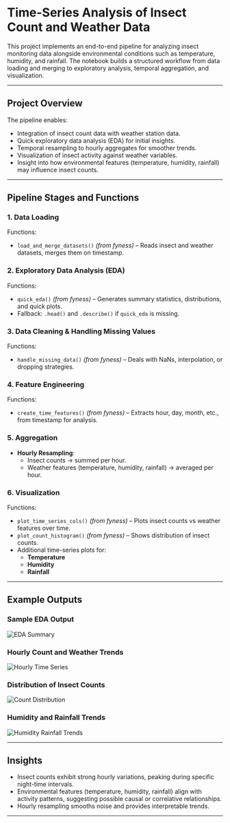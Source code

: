 # Time-Series Analysis of Insect Count and Weather Data

This project implements an end-to-end pipeline for analyzing insect monitoring data alongside environmental conditions such as temperature, humidity, and rainfall. The notebook builds a structured workflow from data loading and merging to exploratory analysis, temporal aggregation, and visualization.  

---

## Project Overview

The pipeline enables:
- Integration of insect count data with weather station data.  
- Quick exploratory data analysis (EDA) for initial insights.  
- Temporal resampling to hourly aggregates for smoother trends.  
- Visualization of insect activity against weather variables.  
- Insight into how environmental features (temperature, humidity, rainfall) may influence insect counts.  

---

## Pipeline Stages and Functions

### 1. Data Loading
Functions:
- `load_and_merge_datasets()` *(from fyness)* – Reads insect and weather datasets, merges them on timestamp.  

### 2. Exploratory Data Analysis (EDA)
Functions:
- `quick_eda()` *(from fyness)* – Generates summary statistics, distributions, and quick plots.  
- Fallback: `.head()` and `.describe()` if `quick_eda` is missing.  

### 3. Data Cleaning & Handling Missing Values
Functions:
- `handle_missing_data()` *(from fyness)* – Deals with NaNs, interpolation, or dropping strategies.  

### 4. Feature Engineering
Functions:
- `create_time_features()` *(from fyness)* – Extracts hour, day, month, etc., from timestamp for analysis.  

### 5. Aggregation
- **Hourly Resampling**:  
  - Insect counts → summed per hour.  
  - Weather features (temperature, humidity, rainfall) → averaged per hour.  

### 6. Visualization
Functions:
- `plot_time_series_cols()` *(from fyness)* – Plots insect counts vs weather features over time.  
- `plot_count_histogram()` *(from fyness)* – Shows distribution of insect counts.  
- Additional time-series plots for:  
  - **Temperature**  
  - **Humidity**  
  - **Rainfall**  

---

## Example Outputs

### Sample EDA Output
![EDA Summary](images/eda_summary.png)

### Hourly Count and Weather Trends
![Hourly Time Series](images/hourly_timeseries.png)

### Distribution of Insect Counts
![Count Distribution](images/count_distribution.png)

### Humidity and Rainfall Trends
![Humidity Rainfall Trends](images/humidity_rainfall.png)


---

## Insights

- Insect counts exhibit strong hourly variations, peaking during specific night-time intervals.  
- Environmental features (temperature, humidity, rainfall) align with activity patterns, suggesting possible causal or correlative relationships.  
- Hourly resampling smooths noise and provides interpretable trends.  

---

